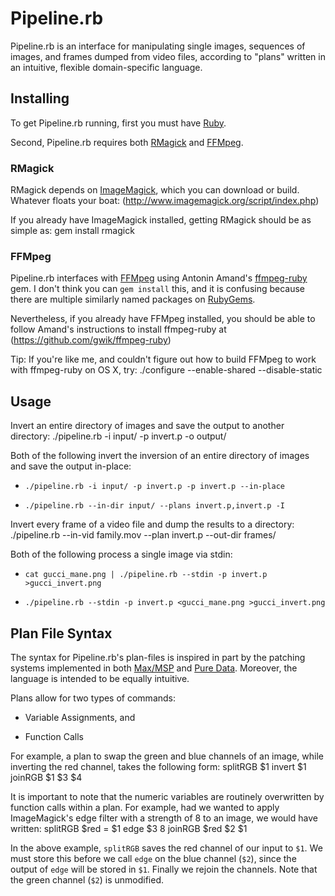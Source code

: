# Pipeline.rb
Pipeline.rb is an interface for manipulating single images, sequences of images, and frames dumped from video files, according to "plans" written in an intuitive, flexible domain-specific language.

## Installing
To get Pipeline.rb running, first you must have [Ruby](http://www.ruby-lang.org/en/downloads/).

Second, Pipeline.rb requires both [RMagick](https://github.com/rmagick/rmagick) and [FFMpeg](http://ffmpeg.org/download.html).

### RMagick
RMagick depends on [ImageMagick](http://www.imagemagick.org/), which you can download or build. Whatever floats your
boat: (http://www.imagemagick.org/script/index.php)

If you already have ImageMagick installed, getting RMagick should be as simple as:
	gem install rmagick

### FFMpeg
Pipeline.rb interfaces with [FFMpeg](http://ffmpeg.org/) using Antonin Amand's [ffmpeg-ruby](https://github.com/gwik/ffmpeg-ruby) gem. I don't think you can `gem install` this, and it is confusing because there are multiple similarly named packages on [RubyGems](rubygems.org).

Nevertheless, if you already have FFMpeg installed, you should be able to follow Amand's instructions to install ffmpeg-ruby at (https://github.com/gwik/ffmpeg-ruby)

Tip: If you're like me, and couldn't figure out how to build FFMpeg to work with ffmpeg-ruby on OS X, try:
	./configure --enable-shared --disable-static

## Usage
Invert an entire directory of images and save the output to another directory:
	./pipeline.rb -i input/ -p invert.p -o output/

Both of the following invert the inversion of an entire directory of images and save the output in-place:

* `./pipeline.rb -i input/ -p invert.p -p invert.p --in-place`

* `./pipeline.rb --in-dir input/ --plans invert.p,invert.p -I`

Invert every frame of a video file and dump the results to a directory:
	./pipeline.rb --in-vid family.mov --plan invert.p --out-dir frames/

Both of the following process a single image via stdin:

* `cat gucci_mane.png | ./pipeline.rb --stdin -p invert.p >gucci_invert.png`

* `./pipeline.rb --stdin -p invert.p <gucci_mane.png >gucci_invert.png`

## Plan File Syntax
The syntax for Pipeline.rb's plan-files is inspired in part by the patching systems implemented in both [Max/MSP](http://cycling74.com/) and [Pure Data](http://puredata.info/). Moreover, the language is intended to be equally intuitive.

Plans allow for two types of commands:

* Variable Assignments, and

* Function Calls

For example, a plan to swap the green and blue channels of an image, while inverting the red channel, takes the following form:
	splitRGB $1
	invert $1
	joinRGB $1 $3 $4

It is important to note that the numeric variables are routinely overwritten by function calls within a plan. For example, had we wanted to apply ImageMagick's edge filter with a strength of 8 to an image, we would have written:
	splitRGB
	$red = $1
	edge $3 8
	joinRGB $red $2 $1

In the above example, `splitRGB` saves the red channel of our input to `$1`. We must store this before we call `edge` on the blue channel (`$2`), since the output of `edge` will be stored in `$1`. Finally we rejoin the channels. Note that the green channel (`$2`) is unmodified.
